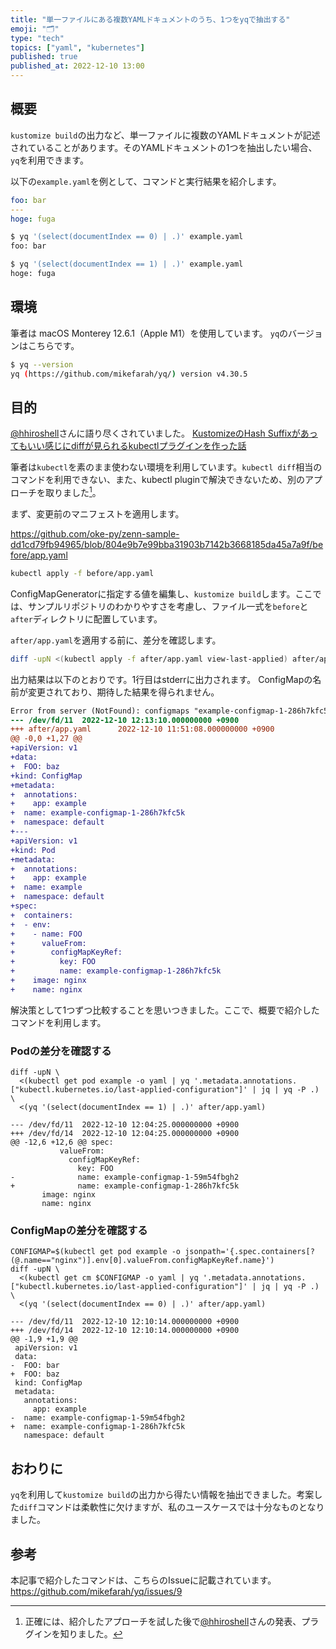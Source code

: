 ```yaml
---
title: "単一ファイルにある複数YAMLドキュメントのうち、1つをyqで抽出する"
emoji: "🗂"
type: "tech"
topics: ["yaml", "kubernetes"]
published: true
published_at: 2022-12-10 13:00
---
```

## 概要

`kustomize build`の出力など、単一ファイルに複数のYAMLドキュメントが記述されていることがあります。そのYAMLドキュメントの1つを抽出したい場合、`yq`を利用できます。

以下の`example.yaml`を例として、コマンドと実行結果を紹介します。

```yaml:example.yaml
foo: bar
---
hoge: fuga
```

```bash
$ yq '(select(documentIndex == 0) | .)' example.yaml
foo: bar

$ yq '(select(documentIndex == 1) | .)' example.yaml
hoge: fuga
```

## 環境

筆者は macOS Monterey 12.6.1（Apple M1）を使用しています。
`yq`のバージョンはこちらです。
```bash
$ yq --version
yq (https://github.com/mikefarah/yq/) version v4.30.5
```

## 目的

[@hhiroshell](https://zenn.dev/hhiroshell)さんに語り尽くされていました。
[KustomizeのHash Suffixがあってもいい感じにdiffが見られるkubectlプラグインを作った話](https://speakerdeck.com/hhiroshell/about-kubectl-realname-diff)

筆者は`kubectl`を素のまま使わない環境を利用しています。`kubectl diff`相当のコマンドを利用できない、また、kubectl pluginで解決できないため、別のアプローチを取りました[^1]。

まず、変更前のマニフェストを適用します。

https://github.com/oke-py/zenn-sample-dd1cd79fb94965/blob/804e9b7e99bba31903b7142b3668185da45a7a9f/before/app.yaml

```bash
kubectl apply -f before/app.yaml
```

ConfigMapGeneratorに指定する値を編集し、`kustomize build`します。ここでは、サンプルリポジトリのわかりやすさを考慮し、ファイル一式を`before`と`after`ディレクトリに配置しています。

`after/app.yaml`を適用する前に、差分を確認します。

```bash
diff -upN <(kubectl apply -f after/app.yaml view-last-applied) after/app.yaml
```

出力結果は以下のとおりです。1行目はstderrに出力されます。
ConfigMapの名前が変更されており、期待した結果を得られません。

```diff
Error from server (NotFound): configmaps "example-configmap-1-286h7kfc5k" not found
--- /dev/fd/11  2022-12-10 12:13:10.000000000 +0900
+++ after/app.yaml      2022-12-10 11:51:08.000000000 +0900
@@ -0,0 +1,27 @@
+apiVersion: v1
+data:
+  FOO: baz
+kind: ConfigMap
+metadata:
+  annotations:
+    app: example
+  name: example-configmap-1-286h7kfc5k
+  namespace: default
+---
+apiVersion: v1
+kind: Pod
+metadata:
+  annotations:
+    app: example
+  name: example
+  namespace: default
+spec:
+  containers:
+  - env:
+    - name: FOO
+      valueFrom:
+        configMapKeyRef:
+          key: FOO
+          name: example-configmap-1-286h7kfc5k
+    image: nginx
+    name: nginx
```

解決策として1つずつ比較することを思いつきました。ここで、概要で紹介したコマンドを利用します。

### Podの差分を確認する

```bash:コマンド
diff -upN \
  <(kubectl get pod example -o yaml | yq '.metadata.annotations.["kubectl.kubernetes.io/last-applied-configuration"]' | jq | yq -P .) \
  <(yq '(select(documentIndex == 1) | .)' after/app.yaml)
```
```diff:実行結果
--- /dev/fd/11  2022-12-10 12:04:25.000000000 +0900
+++ /dev/fd/14  2022-12-10 12:04:25.000000000 +0900
@@ -12,6 +12,6 @@ spec:
           valueFrom:
             configMapKeyRef:
               key: FOO
-              name: example-configmap-1-59m54fbgh2
+              name: example-configmap-1-286h7kfc5k
       image: nginx
       name: nginx
```

### ConfigMapの差分を確認する

```bash:コマンド
CONFIGMAP=$(kubectl get pod example -o jsonpath='{.spec.containers[?(@.name=="nginx")].env[0].valueFrom.configMapKeyRef.name}')
diff -upN \
  <(kubectl get cm $CONFIGMAP -o yaml | yq '.metadata.annotations.["kubectl.kubernetes.io/last-applied-configuration"]' | jq | yq -P .) \
  <(yq '(select(documentIndex == 0) | .)' after/app.yaml)
```
```diff:実行結果
--- /dev/fd/11  2022-12-10 12:10:14.000000000 +0900
+++ /dev/fd/14  2022-12-10 12:10:14.000000000 +0900
@@ -1,9 +1,9 @@
 apiVersion: v1
 data:
-  FOO: bar
+  FOO: baz
 kind: ConfigMap
 metadata:
   annotations:
     app: example
-  name: example-configmap-1-59m54fbgh2
+  name: example-configmap-1-286h7kfc5k
   namespace: default
```

## おわりに

`yq`を利用して`kustomize build`の出力から得たい情報を抽出できました。考案した`diff`コマンドは柔軟性に欠けますが、私のユースケースでは十分なものとなりました。

## 参考
本記事で紹介したコマンドは、こちらのIssueに記載されています。
https://github.com/mikefarah/yq/issues/9

[^1]: 正確には、紹介したアプローチを試した後で[@hhiroshell](https://zenn.dev/hhiroshell)さんの発表、プラグインを知りました。

